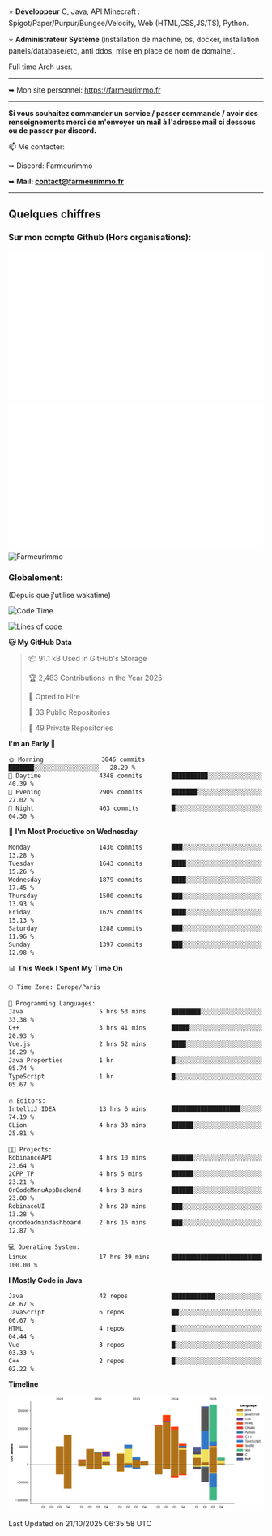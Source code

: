 ⭐ **Développeur** C, Java, API Minecraft : Spigot/Paper/Purpur/Bungee/Velocity, Web (HTML,CSS,JS/TS), Python.

⭐ **Administrateur Système** (installation de machine, os, docker, installation panels/database/etc, anti ddos, mise en place de nom de domaine).

Full time Arch user.

---

➥ Mon site personnel: https://farmeurimmo.fr

---

**Si vous souhaitez commander un service / passer commande / avoir des renseignements merci de m'envoyer un mail à l'adresse mail ci dessous ou de passer par discord.**

📫 Me contacter:
 
   ➥ Discord: Farmeurimmo
   
   ➥ **Mail: contact@farmeurimmo.fr**

---
## Quelques chiffres

### Sur mon compte Github (Hors organisations):

<a href="https://github.com/Farmeurimmo/github-stats">
<img src="https://github.com/Farmeurimmo/github-stats/blob/master/generated/overview.svg#gh-dark-mode-only" />
<img src="https://github.com/Farmeurimmo/github-stats/blob/master/generated/languages.svg#gh-dark-mode-only" />
</a>

<img src="https://komarev.com/ghpvc/?username=Farmeurimmo" alt="Farmeurimmo" />

### Globalement:

(Depuis que j'utilise wakatime)
<!--START_SECTION:waka-->
![Code Time](http://img.shields.io/badge/Code%20Time-2%2C508%20hrs%2055%20mins-blue)

![Lines of code](https://img.shields.io/badge/From%20Hello%20World%20I%27ve%20Written-1.2%20million%20lines%20of%20code-blue)

**🐱 My GitHub Data** 

> 📦 91.1 kB Used in GitHub's Storage 
 > 
> 🏆 2,483 Contributions in the Year 2025
 > 
> 💼 Opted to Hire
 > 
> 📜 33 Public Repositories 
 > 
> 🔑 49 Private Repositories 
 > 
**I'm an Early 🐤** 

```text
🌞 Morning                3046 commits        ███████░░░░░░░░░░░░░░░░░░   28.29 % 
🌆 Daytime                4348 commits        ██████████░░░░░░░░░░░░░░░   40.39 % 
🌃 Evening                2909 commits        ███████░░░░░░░░░░░░░░░░░░   27.02 % 
🌙 Night                  463 commits         █░░░░░░░░░░░░░░░░░░░░░░░░   04.30 % 
```
📅 **I'm Most Productive on Wednesday** 

```text
Monday                   1430 commits        ███░░░░░░░░░░░░░░░░░░░░░░   13.28 % 
Tuesday                  1643 commits        ████░░░░░░░░░░░░░░░░░░░░░   15.26 % 
Wednesday                1879 commits        ████░░░░░░░░░░░░░░░░░░░░░   17.45 % 
Thursday                 1500 commits        ███░░░░░░░░░░░░░░░░░░░░░░   13.93 % 
Friday                   1629 commits        ████░░░░░░░░░░░░░░░░░░░░░   15.13 % 
Saturday                 1288 commits        ███░░░░░░░░░░░░░░░░░░░░░░   11.96 % 
Sunday                   1397 commits        ███░░░░░░░░░░░░░░░░░░░░░░   12.98 % 
```


📊 **This Week I Spent My Time On** 

```text
🕑︎ Time Zone: Europe/Paris

💬 Programming Languages: 
Java                     5 hrs 53 mins       ████████░░░░░░░░░░░░░░░░░   33.38 % 
C++                      3 hrs 41 mins       █████░░░░░░░░░░░░░░░░░░░░   20.93 % 
Vue.js                   2 hrs 52 mins       ████░░░░░░░░░░░░░░░░░░░░░   16.29 % 
Java Properties          1 hr                █░░░░░░░░░░░░░░░░░░░░░░░░   05.74 % 
TypeScript               1 hr                █░░░░░░░░░░░░░░░░░░░░░░░░   05.67 % 

🔥 Editors: 
IntelliJ IDEA            13 hrs 6 mins       ███████████████████░░░░░░   74.19 % 
CLion                    4 hrs 33 mins       ██████░░░░░░░░░░░░░░░░░░░   25.81 % 

🐱‍💻 Projects: 
RobinanceAPI             4 hrs 10 mins       ██████░░░░░░░░░░░░░░░░░░░   23.64 % 
2CPP_TP                  4 hrs 5 mins        ██████░░░░░░░░░░░░░░░░░░░   23.21 % 
QrCodeMenuAppBackend     4 hrs 3 mins        ██████░░░░░░░░░░░░░░░░░░░   23.00 % 
RobinaceUI               2 hrs 20 mins       ███░░░░░░░░░░░░░░░░░░░░░░   13.28 % 
qrcodeadmindashboard     2 hrs 16 mins       ███░░░░░░░░░░░░░░░░░░░░░░   12.87 % 

💻 Operating System: 
Linux                    17 hrs 39 mins      █████████████████████████   100.00 % 
```

**I Mostly Code in Java** 

```text
Java                     42 repos            ████████████░░░░░░░░░░░░░   46.67 % 
JavaScript               6 repos             ██░░░░░░░░░░░░░░░░░░░░░░░   06.67 % 
HTML                     4 repos             █░░░░░░░░░░░░░░░░░░░░░░░░   04.44 % 
Vue                      3 repos             █░░░░░░░░░░░░░░░░░░░░░░░░   03.33 % 
C++                      2 repos             █░░░░░░░░░░░░░░░░░░░░░░░░   02.22 % 
```



**Timeline**

![Lines of Code chart](https://raw.githubusercontent.com/Farmeurimmo/Farmeurimmo/main/assets/bar_graph.png)


 Last Updated on 21/10/2025 06:35:58 UTC
<!--END_SECTION:waka-->
